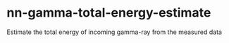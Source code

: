 # nn-gamma-total-energy-estimate
Estimate the total energy of incoming gamma-ray from the measured data
